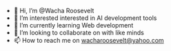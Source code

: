 - 👋 Hi, I’m @Wacha Roosevelt
- 👀 I’m interested interested in AI development tools
- 🌱 I’m currently learning Web development
- 💞️ I’m looking to collaborate on with like minds
- 📫 How to reach me on wacharoosevelt@yahoo.com

<!---
WachaRoosevelt/WachaRoosevelt is a ✨ special ✨ repository because its `README.md` (this file) appears on your GitHub profile.
You can click the Preview link to take a look at your changes.
--->
